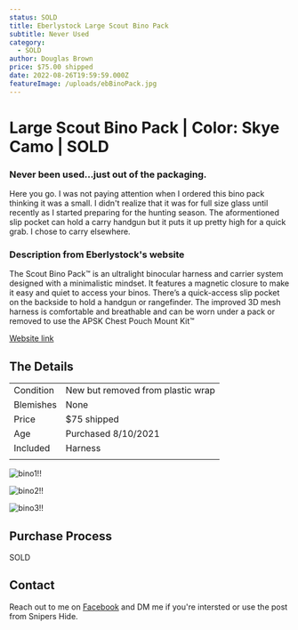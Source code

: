```yaml
---
status: SOLD
title: Eberlystock Large Scout Bino Pack
subtitle: Never Used
category:
  - SOLD
author: Douglas Brown
price: $75.00 shipped
date: 2022-08-26T19:59:59.000Z
featureImage: /uploads/ebBinoPack.jpg
---
```

# Large Scout Bino Pack | Color: Skye Camo | SOLD
### Never been used...just out of the packaging.

Here you go. I was not paying attention when I ordered this bino pack thinking it was a small. I didn't realize that it was for full size glass until recently as I started preparing for the hunting season. The aformentioned slip pocket can hold a carry handgun but it puts it up pretty high for a quick grab. I chose to carry elsewhere.

### Description from Eberlystock's website 
The Scout Bino Pack™ is an ultralight binocular harness and carrier system designed with a minimalistic mindset. It features a magnetic closure to make it easy and quiet to access your binos. There’s a quick-access slip pocket on the backside to hold a handgun or rangefinder. The improved 3D mesh harness is comfortable and breathable and can be worn under a pack or removed to use the APSK Chest Pouch Mount Kit™

[Website link](https://eberlestock.com/collections/bino-harnesses/products/scout-bino-pack-large?variant=17183232131123)

## The Details
|                   |                                                      |
| ------------------| ---------------------------------------------------- |
| Condition         | New but removed from plastic wrap                                   |
| Blemishes         | None                                        |
| Price             | $75 shipped                                    |
| Age               | Purchased 8/10/2021                                  |
| Included          | Harness                 |
|                   |                                                      |

![bino1!!](/uploads/binoClosed.jpg)

![bino2!!](/uploads/binoOpen.jpg)

![bino3!!](/uploads/binoFlat.jpg)

## Purchase Process
SOLD
## Contact
Reach out to me on [Facebook](https://www.facebook.com/douglasbrownca) and DM me if you're intersted or use the post from Snipers Hide.